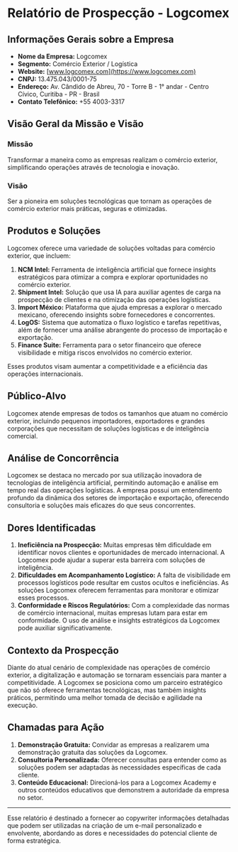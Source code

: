 # Relatório de Prospecção - Logcomex

## Informações Gerais sobre a Empresa
- **Nome da Empresa:** Logcomex
- **Segmento:** Comércio Exterior / Logística
- **Website:** [www.logcomex.com](https://www.logcomex.com)
- **CNPJ:** 13.475.043/0001-75
- **Endereço:** Av. Cândido de Abreu, 70 - Torre B - 1° andar - Centro Cívico, Curitiba - PR - Brasil
- **Contato Telefônico:** +55 4003-3317

## Visão Geral da Missão e Visão
### Missão
Transformar a maneira como as empresas realizam o comércio exterior, simplificando operações através de tecnologia e inovação.

### Visão
Ser a pioneira em soluções tecnológicas que tornam as operações de comércio exterior mais práticas, seguras e otimizadas.

## Produtos e Soluções
Logcomex oferece uma variedade de soluções voltadas para comércio exterior, que incluem:
1. **NCM Intel:** Ferramenta de inteligência artificial que fornece insights estratégicos para otimizar a compra e explorar oportunidades no comércio exterior.
2. **Shipment Intel:** Solução que usa IA para auxiliar agentes de carga na prospecção de clientes e na otimização das operações logísticas.
3. **Import México:** Plataforma que ajuda empresas a explorar o mercado mexicano, oferecendo insights sobre fornecedores e concorrentes.
4. **LogOS:** Sistema que automatiza o fluxo logístico e tarefas repetitivas, além de fornecer uma análise abrangente do processo de importação e exportação.
5. **Finance Suite:** Ferramenta para o setor financeiro que oferece visibilidade e mitiga riscos envolvidos no comércio exterior.

Esses produtos visam aumentar a competitividade e a eficiência das operações internacionais.

## Público-Alvo
Logcomex atende empresas de todos os tamanhos que atuam no comércio exterior, incluindo pequenos importadores, exportadores e grandes corporações que necessitam de soluções logísticas e de inteligência comercial.

## Análise de Concorrência
Logcomex se destaca no mercado por sua utilização inovadora de tecnologias de inteligência artificial, permitindo automação e análise em tempo real das operações logísticas. A empresa possui um entendimento profundo da dinâmica dos setores de importação e exportação, oferecendo consultoria e soluções mais eficazes do que seus concorrentes.

## Dores Identificadas
1. **Ineficiência na Prospecção:** Muitas empresas têm dificuldade em identificar novos clientes e oportunidades de mercado internacional. A Logcomex pode ajudar a superar esta barreira com soluções de inteligência.
2. **Dificuldades em Acompanhamento Logístico:** A falta de visibilidade em processos logísticos pode resultar em custos ocultos e ineficiências. As soluções Logcomex oferecem ferramentas para monitorar e otimizar esses processos.
3. **Conformidade e Riscos Regulatórios:** Com a complexidade das normas de comércio internacional, muitas empresas lutam para estar em conformidade. O uso de análise e insights estratégicos da Logcomex pode auxiliar significativamente.

## Contexto da Prospecção
Diante do atual cenário de complexidade nas operações de comércio exterior, a digitalização e automação se tornaram essenciais para manter a competitividade. A Logcomex se posiciona como um parceiro estratégico que não só oferece ferramentas tecnológicas, mas também insights práticos, permitindo uma melhor tomada de decisão e agilidade na execução.

## Chamadas para Ação
1. **Demonstração Gratuita:** Convidar as empresas a realizarem uma demonstração gratuita das soluções da Logcomex.
2. **Consultoria Personalizada:** Oferecer consultas para entender como as soluções podem ser adaptadas às necessidades específicas de cada cliente.
3. **Conteúdo Educacional:** Direcioná-los para a Logcomex Academy e outros conteúdos educativos que demonstrem a autoridade da empresa no setor.

---

Esse relatório é destinado a fornecer ao copywriter informações detalhadas que podem ser utilizadas na criação de um e-mail personalizado e envolvente, abordando as dores e necessidades do potencial cliente de forma estratégica.
